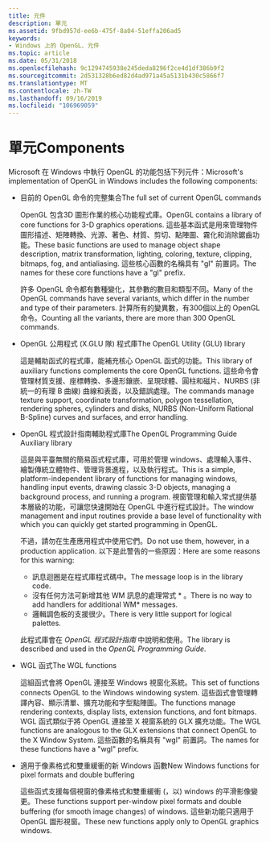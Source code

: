 ```yaml
---
title: 元件
description: 單元
ms.assetid: 9fbd957d-ee6b-475f-8a04-51effa206ad5
keywords:
- Windows 上的 OpenGL、元件
ms.topic: article
ms.date: 05/31/2018
ms.openlocfilehash: 9c1294745938e245deda8296f2ce4d1df386b9f2
ms.sourcegitcommit: 2d531328b6ed82d4ad971a45a5131b430c5866f7
ms.translationtype: MT
ms.contentlocale: zh-TW
ms.lasthandoff: 09/16/2019
ms.locfileid: "106969059"
---
```

# <a name="components"></a><span data-ttu-id="45e07-104">單元</span><span class="sxs-lookup"><span data-stu-id="45e07-104">Components</span></span>

<span data-ttu-id="45e07-105">Microsoft 在 Windows 中執行 OpenGL 的功能包括下列元件：</span><span class="sxs-lookup"><span data-stu-id="45e07-105">Microsoft's implementation of OpenGL in Windows includes the following components:</span></span>

-   <span data-ttu-id="45e07-106">目前的 OpenGL 命令的完整集合</span><span class="sxs-lookup"><span data-stu-id="45e07-106">The full set of current OpenGL commands</span></span>

    <span data-ttu-id="45e07-107">OpenGL 包含3D 圖形作業的核心功能程式庫。</span><span class="sxs-lookup"><span data-stu-id="45e07-107">OpenGL contains a library of core functions for 3-D graphics operations.</span></span> <span data-ttu-id="45e07-108">這些基本函式是用來管理物件圖形描述、矩陣轉換、光源、著色、材質、剪切、點陣圖、霧化和消除鋸齒功能。</span><span class="sxs-lookup"><span data-stu-id="45e07-108">These basic functions are used to manage object shape description, matrix transformation, lighting, coloring, texture, clipping, bitmaps, fog, and antialiasing.</span></span> <span data-ttu-id="45e07-109">這些核心函數的名稱具有 "gl" 前置詞。</span><span class="sxs-lookup"><span data-stu-id="45e07-109">The names for these core functions have a "gl" prefix.</span></span>

    <span data-ttu-id="45e07-110">許多 OpenGL 命令都有數種變化，其參數的數目和類型不同。</span><span class="sxs-lookup"><span data-stu-id="45e07-110">Many of the OpenGL commands have several variants, which differ in the number and type of their parameters.</span></span> <span data-ttu-id="45e07-111">計算所有的變異數，有300個以上的 OpenGL 命令。</span><span class="sxs-lookup"><span data-stu-id="45e07-111">Counting all the variants, there are more than 300 OpenGL commands.</span></span>

-   <span data-ttu-id="45e07-112">OpenGL 公用程式 (X.GLU 隊) 程式庫</span><span class="sxs-lookup"><span data-stu-id="45e07-112">The OpenGL Utility (GLU) library</span></span>

    <span data-ttu-id="45e07-113">這是輔助函式的程式庫，能補充核心 OpenGL 函式的功能。</span><span class="sxs-lookup"><span data-stu-id="45e07-113">This library of auxiliary functions complements the core OpenGL functions.</span></span> <span data-ttu-id="45e07-114">這些命令會管理材質支援、座標轉換、多邊形鑲嵌、呈現球體、圓柱和磁片、NURBS (非統一的有理 B 曲線) 曲線和表面，以及錯誤處理。</span><span class="sxs-lookup"><span data-stu-id="45e07-114">The commands manage texture support, coordinate transformation, polygon tessellation, rendering spheres, cylinders and disks, NURBS (Non-Uniform Rational B-Spline) curves and surfaces, and error handling.</span></span>

-   <span data-ttu-id="45e07-115">OpenGL 程式設計指南輔助程式庫</span><span class="sxs-lookup"><span data-stu-id="45e07-115">The OpenGL Programming Guide Auxiliary library</span></span>

    <span data-ttu-id="45e07-116">這是與平臺無關的簡易函式程式庫，可用於管理 windows、處理輸入事件、繪製傳統立體物件、管理背景進程，以及執行程式。</span><span class="sxs-lookup"><span data-stu-id="45e07-116">This is a simple, platform-independent library of functions for managing windows, handling input events, drawing classic 3-D objects, managing a background process, and running a program.</span></span> <span data-ttu-id="45e07-117">視窗管理和輸入常式提供基本層級的功能，可讓您快速開始在 OpenGL 中進行程式設計。</span><span class="sxs-lookup"><span data-stu-id="45e07-117">The window management and input routines provide a base level of functionality with which you can quickly get started programming in OpenGL.</span></span>

    <span data-ttu-id="45e07-118">不過，請勿在生產應用程式中使用它們。</span><span class="sxs-lookup"><span data-stu-id="45e07-118">Do not use them, however, in a production application.</span></span> <span data-ttu-id="45e07-119">以下是此警告的一些原因：</span><span class="sxs-lookup"><span data-stu-id="45e07-119">Here are some reasons for this warning:</span></span>

    -   <span data-ttu-id="45e07-120">訊息迴圈是在程式庫程式碼中。</span><span class="sxs-lookup"><span data-stu-id="45e07-120">The message loop is in the library code.</span></span>
    -   <span data-ttu-id="45e07-121">沒有任何方法可新增其他 WM 訊息的處理常式 \* 。</span><span class="sxs-lookup"><span data-stu-id="45e07-121">There is no way to add handlers for additional WM\* messages.</span></span>
    -   <span data-ttu-id="45e07-122">邏輯調色板的支援很少。</span><span class="sxs-lookup"><span data-stu-id="45e07-122">There is very little support for logical palettes.</span></span>

    <span data-ttu-id="45e07-123">此程式庫會在 *OpenGL 程式設計指南* 中說明和使用。</span><span class="sxs-lookup"><span data-stu-id="45e07-123">The library is described and used in the *OpenGL Programming Guide*.</span></span>

-   <span data-ttu-id="45e07-124">WGL 函式</span><span class="sxs-lookup"><span data-stu-id="45e07-124">The WGL functions</span></span>

    <span data-ttu-id="45e07-125">這組函式會將 OpenGL 連接至 Windows 視窗化系統。</span><span class="sxs-lookup"><span data-stu-id="45e07-125">This set of functions connects OpenGL to the Windows windowing system.</span></span> <span data-ttu-id="45e07-126">這些函式會管理轉譯內容、顯示清單、擴充功能和字型點陣圖。</span><span class="sxs-lookup"><span data-stu-id="45e07-126">The functions manage rendering contexts, display lists, extension functions, and font bitmaps.</span></span> <span data-ttu-id="45e07-127">WGL 函式類似于將 OpenGL 連接至 X 視窗系統的 GLX 擴充功能。</span><span class="sxs-lookup"><span data-stu-id="45e07-127">The WGL functions are analogous to the GLX extensions that connect OpenGL to the X Window System.</span></span> <span data-ttu-id="45e07-128">這些函數的名稱具有 "wgl" 前置詞。</span><span class="sxs-lookup"><span data-stu-id="45e07-128">The names for these functions have a "wgl" prefix.</span></span>

-   <span data-ttu-id="45e07-129">適用于像素格式和雙重緩衝的新 Windows 函數</span><span class="sxs-lookup"><span data-stu-id="45e07-129">New Windows functions for pixel formats and double buffering</span></span>

    <span data-ttu-id="45e07-130">這些函式支援每個視窗的像素格式和雙重緩衝 (，以) windows 的平滑影像變更。</span><span class="sxs-lookup"><span data-stu-id="45e07-130">These functions support per-window pixel formats and double buffering (for smooth image changes) of windows.</span></span> <span data-ttu-id="45e07-131">這些新功能只適用于 OpenGL 圖形視窗。</span><span class="sxs-lookup"><span data-stu-id="45e07-131">These new functions apply only to OpenGL graphics windows.</span></span>

 

 




